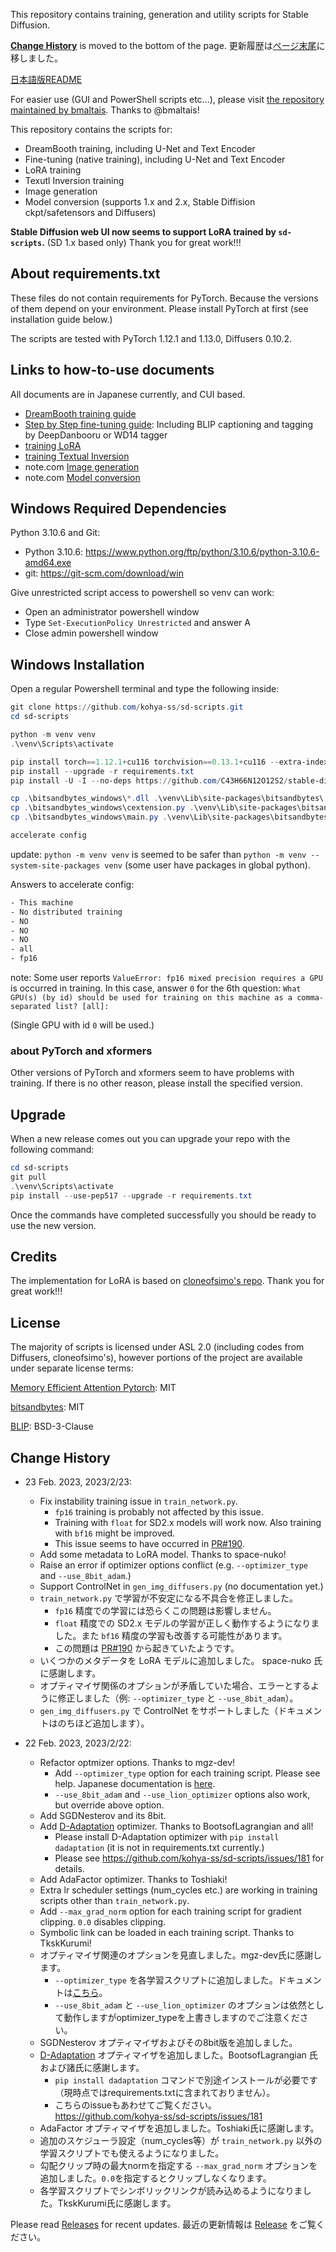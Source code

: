 This repository contains training, generation and utility scripts for Stable Diffusion.

[__Change History__](#change-history) is moved to the bottom of the page.
更新履歴は[ページ末尾](#change-history)に移しました。

[日本語版README](./README-ja.md)

For easier use (GUI and PowerShell scripts etc...), please visit [the repository maintained by bmaltais](https://github.com/bmaltais/kohya_ss). Thanks to @bmaltais!

This repository contains the scripts for:

* DreamBooth training, including U-Net and Text Encoder
* Fine-tuning (native training), including U-Net and Text Encoder
* LoRA training
* Texutl Inversion training
* Image generation
* Model conversion (supports 1.x and 2.x, Stable Diffision ckpt/safetensors and Diffusers)

__Stable Diffusion web UI now seems to support LoRA trained by ``sd-scripts``.__ (SD 1.x based only) Thank you for great work!!! 

## About requirements.txt

These files do not contain requirements for PyTorch. Because the versions of them depend on your environment. Please install PyTorch at first (see installation guide below.) 

The scripts are tested with PyTorch 1.12.1 and 1.13.0, Diffusers 0.10.2.

## Links to how-to-use documents

All documents are in Japanese currently, and CUI based.

* [DreamBooth training guide](./train_db_README-ja.md)
* [Step by Step fine-tuning guide](./fine_tune_README_ja.md):
Including BLIP captioning and tagging by DeepDanbooru or WD14 tagger
* [training LoRA](./train_network_README-ja.md)
* [training Textual Inversion](./train_ti_README-ja.md)
* note.com [Image generation](https://note.com/kohya_ss/n/n2693183a798e)
* note.com [Model conversion](https://note.com/kohya_ss/n/n374f316fe4ad)

## Windows Required Dependencies

Python 3.10.6 and Git:

- Python 3.10.6: https://www.python.org/ftp/python/3.10.6/python-3.10.6-amd64.exe
- git: https://git-scm.com/download/win

Give unrestricted script access to powershell so venv can work:

- Open an administrator powershell window
- Type `Set-ExecutionPolicy Unrestricted` and answer A
- Close admin powershell window

## Windows Installation

Open a regular Powershell terminal and type the following inside:

```powershell
git clone https://github.com/kohya-ss/sd-scripts.git
cd sd-scripts

python -m venv venv
.\venv\Scripts\activate

pip install torch==1.12.1+cu116 torchvision==0.13.1+cu116 --extra-index-url https://download.pytorch.org/whl/cu116
pip install --upgrade -r requirements.txt
pip install -U -I --no-deps https://github.com/C43H66N12O12S2/stable-diffusion-webui/releases/download/f/xformers-0.0.14.dev0-cp310-cp310-win_amd64.whl

cp .\bitsandbytes_windows\*.dll .\venv\Lib\site-packages\bitsandbytes\
cp .\bitsandbytes_windows\cextension.py .\venv\Lib\site-packages\bitsandbytes\cextension.py
cp .\bitsandbytes_windows\main.py .\venv\Lib\site-packages\bitsandbytes\cuda_setup\main.py

accelerate config
```

update: ``python -m venv venv`` is seemed to be safer than ``python -m venv --system-site-packages venv`` (some user have packages in global python).

Answers to accelerate config:

```txt
- This machine
- No distributed training
- NO
- NO
- NO
- all
- fp16
```

note: Some user reports ``ValueError: fp16 mixed precision requires a GPU`` is occurred in training. In this case, answer `0` for the 6th question: 
``What GPU(s) (by id) should be used for training on this machine as a comma-separated list? [all]:`` 

(Single GPU with id `0` will be used.)

### about PyTorch and xformers

Other versions of PyTorch and xformers seem to have problems with training.
If there is no other reason, please install the specified version.

## Upgrade

When a new release comes out you can upgrade your repo with the following command:

```powershell
cd sd-scripts
git pull
.\venv\Scripts\activate
pip install --use-pep517 --upgrade -r requirements.txt
```

Once the commands have completed successfully you should be ready to use the new version.

## Credits

The implementation for LoRA is based on [cloneofsimo's repo](https://github.com/cloneofsimo/lora). Thank you for great work!!!

## License

The majority of scripts is licensed under ASL 2.0 (including codes from Diffusers, cloneofsimo's), however portions of the project are available under separate license terms:

[Memory Efficient Attention Pytorch](https://github.com/lucidrains/memory-efficient-attention-pytorch): MIT

[bitsandbytes](https://github.com/TimDettmers/bitsandbytes): MIT

[BLIP](https://github.com/salesforce/BLIP): BSD-3-Clause

## Change History

- 23 Feb. 2023, 2023/2/23:
  - Fix instability training issue in ``train_network.py``.
    - ``fp16`` training is probably not affected by this issue.
    - Training with ``float`` for SD2.x models will work now. Also training with ``bf16`` might be improved. 
    - This issue seems to have occurred in [PR#190](https://github.com/kohya-ss/sd-scripts/pull/190).
  - Add some metadata to LoRA model. Thanks to space-nuko!
  - Raise an error if optimizer options conflict (e.g. ``--optimizer_type`` and ``--use_8bit_adam``.) 
  - Support ControlNet in ``gen_img_diffusers.py`` (no documentation yet.)
  - ``train_network.py`` で学習が不安定になる不具合を修正しました。
    - ``fp16`` 精度での学習には恐らくこの問題は影響しません。
    - ``float`` 精度での SD2.x モデルの学習が正しく動作するようになりました。また ``bf16`` 精度の学習も改善する可能性があります。
    - この問題は [PR#190](https://github.com/kohya-ss/sd-scripts/pull/190) から起きていたようです。
  - いくつかのメタデータを LoRA モデルに追加しました。 space-nuko 氏に感謝します。
  - オプティマイザ関係のオプションが矛盾していた場合、エラーとするように修正しました（例: ``--optimizer_type`` と ``--use_8bit_adam``）。
  - ``gen_img_diffusers.py`` で ControlNet をサポートしました（ドキュメントはのちほど追加します）。

- 22 Feb. 2023, 2023/2/22:
  - Refactor optmizer options. Thanks to mgz-dev!
    - Add ``--optimizer_type`` option for each training script. Please see help. Japanese documentation is [here](https://github.com/kohya-ss/sd-scripts/blob/main/train_network_README-ja.md#%E3%82%AA%E3%83%97%E3%83%86%E3%82%A3%E3%83%9E%E3%82%A4%E3%82%B6%E3%81%AE%E6%8C%87%E5%AE%9A%E3%81%AB%E3%81%A4%E3%81%84%E3%81%A6).
    - ``--use_8bit_adam`` and ``--use_lion_optimizer`` options also work, but override above option.
  - Add SGDNesterov and its 8bit.
  - Add [D-Adaptation](https://github.com/facebookresearch/dadaptation) optimizer. Thanks to BootsofLagrangian and all! 
    - Please install D-Adaptation optimizer with ``pip install dadaptation`` (it is not in requirements.txt currently.)
    - Please see https://github.com/kohya-ss/sd-scripts/issues/181 for details.
  - Add AdaFactor optimizer. Thanks to Toshiaki!
  - Extra lr scheduler settings (num_cycles etc.) are working in training scripts other than ``train_network.py``.
  - Add ``--max_grad_norm`` option for each training script for gradient clipping. ``0.0`` disables clipping. 
  - Symbolic link can be loaded in each training script. Thanks to TkskKurumi!
  - オプティマイザ関連のオプションを見直しました。mgz-dev氏に感謝します。
    - ``--optimizer_type`` を各学習スクリプトに追加しました。ドキュメントは[こちら](https://github.com/kohya-ss/sd-scripts/blob/main/train_network_README-ja.md#%E3%82%AA%E3%83%97%E3%83%86%E3%82%A3%E3%83%9E%E3%82%A4%E3%82%B6%E3%81%AE%E6%8C%87%E5%AE%9A%E3%81%AB%E3%81%A4%E3%81%84%E3%81%A6)。
    - ``--use_8bit_adam`` と ``--use_lion_optimizer`` のオプションは依然として動作しますがoptimizer_typeを上書きしますのでご注意ください。
  - SGDNesterov オプティマイザおよびその8bit版を追加しました。
  - [D-Adaptation](https://github.com/facebookresearch/dadaptation) オプティマイザを追加しました。BootsofLagrangian 氏および諸氏に感謝します。
    - ``pip install dadaptation`` コマンドで別途インストールが必要です（現時点ではrequirements.txtに含まれておりません）。
    - こちらのissueもあわせてご覧ください。 https://github.com/kohya-ss/sd-scripts/issues/181 
  - AdaFactor オプティマイザを追加しました。Toshiaki氏に感謝します。 
  - 追加のスケジューラ設定（num_cycles等）が ``train_network.py`` 以外の学習スクリプトでも使えるようになりました。
  - 勾配クリップ時の最大normを指定する ``--max_grad_norm`` オプションを追加しました。``0.0``を指定するとクリップしなくなります。
  - 各学習スクリプトでシンボリックリンクが読み込めるようになりました。TkskKurumi氏に感謝します。

Please read [Releases](https://github.com/kohya-ss/sd-scripts/releases) for recent updates.
最近の更新情報は [Release](https://github.com/kohya-ss/sd-scripts/releases) をご覧ください。
